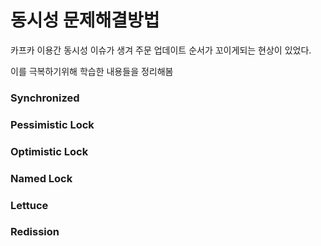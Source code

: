 # 동시성 문제해결방법

카프카 이용간 동시성 이슈가 생겨 주문 업데이트 순서가 꼬이게되는 현상이 있었다.

이를 극복하기위해 학습한 내용들을 정리해봄


### Synchronized

### Pessimistic Lock
### Optimistic Lock
### Named Lock

### Lettuce
### Redission
